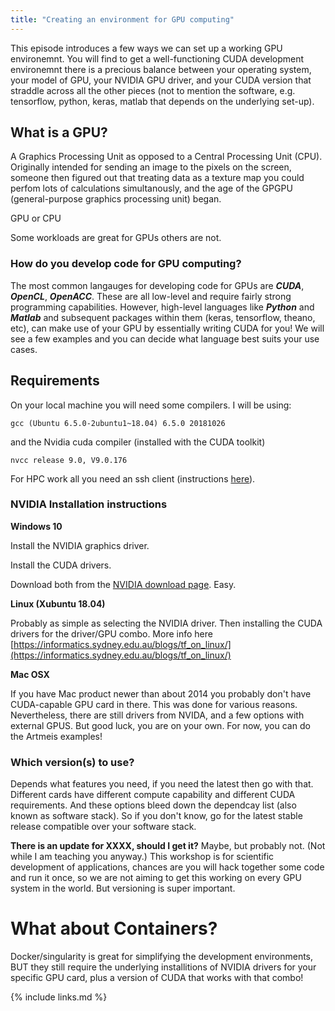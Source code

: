 ```yaml
---
title: "Creating an environment for GPU computing"
---
```


This episode introduces a few ways we can set up a working GPU environemnt. You will find to get a well-functioning CUDA development environemnt there is a precious balance between your operating system, your model of GPU, your NVIDIA GPU driver, and your CUDA version that straddle across all the other pieces (not to mention the software, e.g. tensorflow, python, keras, matlab that depends on the underlying set-up).

## What is a GPU?

A Graphics Processing Unit as opposed to a Central Processing Unit (CPU).
Originally intended for sending an image to the pixels on the screen, someone then figured out that treating data as a texture map you could perfom lots of calculations simultanously, and the age of the GPGPU (general-purpose graphics processing unit) began.

GPU or CPU

Some workloads are great for GPUs others are not.

### How do you develop code for GPU computing?

The most common langauges for developing code for GPUs are
***CUDA***, ***OpenCL***, ***OpenACC***. These are all low-level and require fairly strong programming capabilities. However, high-level languages like ***Python*** and ***Matlab*** and subsequent packages within them (keras, tensorflow, theano, etc), can make use of your GPU by essentially writing CUDA for you! We will see a few examples and you can decide what language best suits your use cases.


## Requirements
On your local machine you will need some compilers. I will be using:

```gcc (Ubuntu 6.5.0-2ubuntu1~18.04) 6.5.0 20181026```

and the Nvidia cuda compiler (installed with the CUDA toolkit)

```nvcc release 9.0, V9.0.176```

For HPC work all you need an ssh client (instructions [here](./setup.html)).


### NVIDIA Installation instructions

**Windows 10**

Install the NVIDIA graphics driver.

Install the CUDA drivers.

Download both from the [NVIDIA download page](https://www.nvidia.com/Download/index.aspx?lang=en-us). Easy.

**Linux (Xubuntu 18.04)**

Probably as simple as selecting the NVIDIA driver.
Then installing the CUDA drivers for the driver/GPU combo.
More info here [https://informatics.sydney.edu.au/blogs/tf_on_linux/](https://informatics.sydney.edu.au/blogs/tf_on_linux/)



**Mac OSX**

If you have Mac product newer than about 2014 you probably don't have CUDA-capable GPU card in there. This was done for various reasons. Nevertheless, there are still drivers from NVIDA, and a few options with external GPUS. But good luck, you are on your own. For now, you can do the Artmeis examples!



### Which version(s) to use?

Depends what features you need, if you need the latest then go with that. 
Different cards have different compute capability and different CUDA requirements. And these options bleed down the dependcay list (also known as software stack). So if you don't know, go for the latest stable release compatible over your software stack.


**There is an update for XXXX, should I get it?**
Maybe, but probably not. (Not while I am teaching you anyway.) This workshop is for scientific development of applications, chances are you will hack together some code and run it once, so we are not aiming to get this working on every GPU system in the world. But versioning is super important.




# What about Containers?
Docker/singularity is great for simplifying the development environments, BUT they still require the underlying installitions of NVIDIA drivers for your specific GPU card, plus a version of CUDA that works with that combo!






{% include links.md %}
